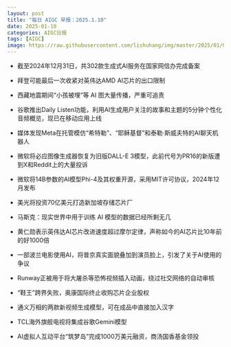 ```yaml
---
layout: post
title: "每日 AIGC 早报：2025.1.10"
date: 2025-01-10
categories: AIGC日报
tags: [AIGC]
image: https://raw.githubusercontent.com/lishuhang/img/master/2025/01/0110-d.jpg
---
```


- 截至2024年12月31日，共302款生成式AI服务在国家网信办完成备案

- 拜登可能最后一次收紧对英伟达AMD AI芯片的出口限制

- 西藏地震期间“小孩被埋”等 AI 图大量传播，严重可追责

- 谷歌推出Daily Listen功能，利用AI生成用户关注的故事和主题的5分钟个性化音频概览，现已在移动应用上线

- 媒体发现Meta在托管模仿“希特勒”、“耶稣基督”和泰勒·斯威夫特的AI聊天机器人

- 微软将必应图像生成器恢复为旧版DALL-E 3模型，此前代号为PR16的新版遭到X和Reddit上的大量投诉

- 微软将14B参数的AI模型Phi-4及其权重开源，采用MIT许可协议，2024年12月发布

- 美光将投资70亿美元打造新加坡存储芯片厂

- 马斯克：现实世界中用于训练 AI 模型的数据已经所剩无几

- 黄仁勋表示英伟达AI芯片改进速度超过摩尔定律，声称如今的AI芯片比10年前的好1000倍

- 一部波兰电影使用AI，将普京真实面貌叠加到演员脸上，引发了关于AI使用的争议

- Runway正被用于将大屠杀等恐怖视频插入动画，绕过社交网络的自动审核

- “鞋王”跨界失败，奥康国际终止收购芯片企业股权

- 通义万相的两款新视频生成模型，可在成品中直接加入汉字

- TCL海外旗舰电视将集成谷歌Gemini模型

- AI虚拟人互动平台“筑梦岛”完成1000万美元融资，商汤国香基金领投